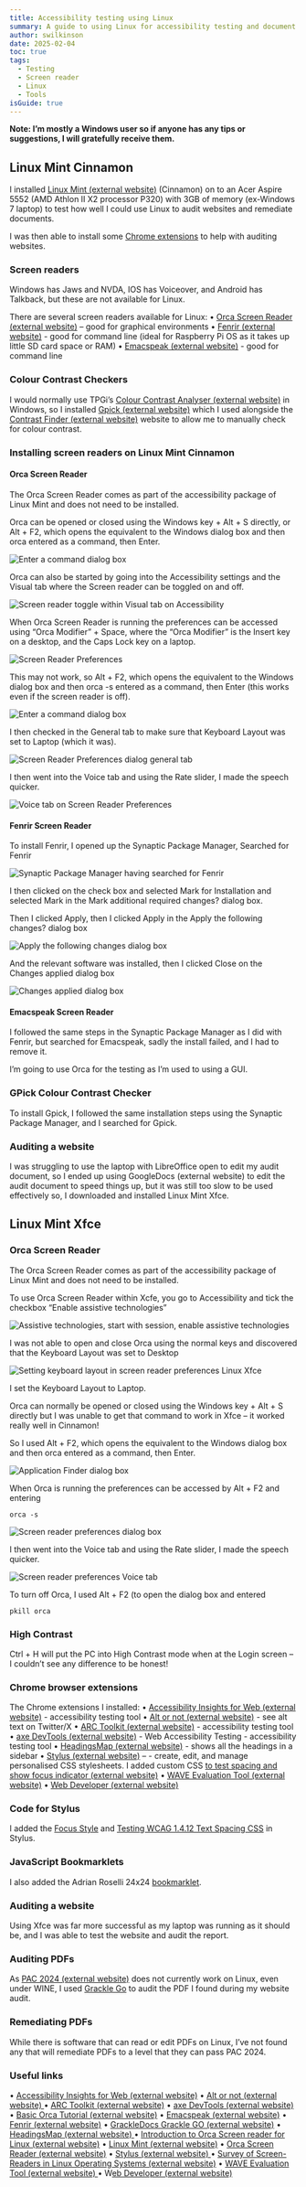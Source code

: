 ```yaml
---
title: Accessibility testing using Linux
summary: A guide to using Linux for accessibility testing and document remediation
author: swilkinson
date: 2025-02-04
toc: true
tags:
  - Testing
  - Screen reader
  - Linux
  - Tools
isGuide: true
---
```

**Note: I’m mostly a Windows user so if anyone has any tips or suggestions, I will gratefully receive them.**

## Linux Mint Cinnamon

I installed [Linux Mint (external website)](https://linuxmint.com/) (Cinnamon) on to an Acer Aspire 5552 (AMD Athlon II X2 processor P320) with 3GB of memory (ex-Windows 7 laptop) to test how well I could use Linux to audit websites and remediate documents.

I was then able to install some [Chrome extensions](https://www.makethingsaccessible.com/guides/accessibility-testing-tools/#:~:text=and%20add%2Dons-,Chrome,-Accessibility%20Insights%20for) to help with auditing websites.

### Screen readers

Windows has Jaws and NVDA, IOS has Voiceover, and Android has Talkback, but these are not available for Linux. 

There are several screen readers available for Linux:
• [Orca Screen Reader (external website)](https://help.gnome.org/users/orca/stable/index.html.en) – good for graphical environments
• [Fenrir (external website)](https://github.com/chrys87/fenrir) - good for command line (ideal for Raspberry Pi OS as it takes up little SD card space or RAM)
• [Emacspeak (external website)](https://github.com/tvraman/emacspeak) - good for command line

### Colour Contrast Checkers

I would normally use TPGi’s [Colour Contrast Analyser (external website)](https://www.tpgi.com/color-contrast-checker/) in Windows, so I installed [Gpick (external website)](https://www.gpick.org/) which I used alongside the [Contrast Finder (external website)](https://app.contrast-finder.org/?lang=en) website to allow me to manually check for colour contrast.

### Installing screen readers on Linux Mint Cinnamon

#### Orca Screen Reader

The Orca Screen Reader comes as part of the accessibility package of Linux Mint and does not need to be installed.

Orca can be opened or closed using the Windows key + Alt + S directly, or Alt + F2, which opens the equivalent to the Windows dialog box and then orca entered as a command, then Enter.

![Enter a command dialog box](src/guideImg/1-command.png)

Orca can also be started by going into the Accessibility settings and the Visual tab where the Screen reader can be toggled on and off. 

![Screen reader toggle within Visual tab on Accessibility](src/guideImg/2-accessibility-dialog-box.png)

When Orca Screen Reader is running the preferences can be accessed using “Orca Modifier” + Space, where the “Orca Modifier” is the Insert key on a desktop, and the Caps Lock key on a laptop. 

![Screen Reader Preferences](src/guideImg/3-orca-preferences.png)

This may not work, so Alt + F2, which opens the equivalent to the Windows dialog box and then 
orca -s entered as a command, then Enter (this works even if the screen reader is off).

![Enter a command dialog box](src/guideImg/1-command.png)

I then checked in the General tab to make sure that Keyboard Layout was set to Laptop (which it was).

![Screen Reader Preferences dialog general tab](src/guideImg/4-keyboard-layout.png)

I then went into the Voice tab and using the Rate slider, I made the speech quicker.

![Voice tab on Screen Reader Preferences ](src/guideImg/5-screen-reader-speed.png)

#### Fenrir Screen Reader

To install Fenrir, I opened up the Synaptic Package Manager, Searched for Fenrir

![Synaptic Package Manager having searched for Fenrir](src/guideImg/6-synaptic-package-manager.png)

I then clicked on the check box and selected Mark for Installation and selected Mark in the Mark additional required changes? dialog box. 

Then I clicked Apply, then I clicked Apply in the Apply the following changes? dialog box

![Apply the following changes dialog box](src/guideImg/8-apply-the-following-changes.png)

And the relevant software was installed, then I clicked Close on the Changes applied dialog box

![Changes applied dialog box](src/guideImg/9-changes-applied.png)

#### Emacspeak Screen Reader

I followed the same steps in the Synaptic Package Manager as I did with Fenrir, but searched for Emacspeak, sadly the install failed, and I had to remove it.

I’m going to use Orca for the testing as I’m used to using a GUI.

### GPick Colour Contrast Checker

To install Gpick, I followed the same installation steps using the Synaptic Package Manager, and I searched for Gpick.

### Auditing a website

I was struggling to use the laptop with LibreOffice open to edit my audit document, so I ended up using GoogleDocs (external website) to edit the audit document to speed things up, but it was still too slow to be used effectively so, I downloaded and installed Linux Mint Xfce.

## Linux Mint Xfce

### Orca Screen Reader

The Orca Screen Reader comes as part of the accessibility package of Linux Mint and does not need to be installed.

To use Orca Screen Reader within Xcfe, you go to Accessibility and tick the checkbox “Enable assistive technologies”

![Assistive technologies, start with session, enable assistive technologies](src/guideImg/10-accesibility.png)

I was not able to open and close Orca using the normal keys and discovered that the Keyboard Layout was set to Desktop

![Setting keyboard layout in screen reader preferences Linux Xfce](src/guideImg/11-keyboard-layout-xfce.png)

I set the Keyboard Layout to Laptop.

Orca can normally be opened or closed using the Windows key + Alt + S directly but I was unable to get that command to work in Xfce – it worked really well in Cinnamon!

So I used Alt + F2, which opens the equivalent to the Windows dialog box and then orca entered as a command, then Enter.

![Application Finder dialog box](src/guideImg/12-command-xfce.png)

When Orca is running the preferences can be accessed by Alt + F2 and entering  

```
orca -s
```

![Screen reader preferences dialog box](src/guideImg/13-orca-preferences-xfce.png)

I then went into the Voice tab and using the Rate slider, I made the speech quicker.

![Screen reader preferences Voice tab](src/guideImg/13-orca-speed-xfce.png)

To turn off Orca, I used Alt + F2 (to open the dialog box and entered 

```
pkill orca
```

### High Contrast

Ctrl + H will put the PC into High Contrast mode when at the Login screen – I couldn’t see any difference to be honest!

### Chrome browser extensions

The Chrome extensions I installed:
• [Accessibility Insights for Web (external website)](https://chromewebstore.google.com/detail/accessibility-insights-fo/pbjjkligggfmakdaogkfomddhfmpjeni) - accessibility testing tool
• [Alt or not (external website)](https://chromewebstore.google.com/detail/alt-or-not/bhbbijphceaijfpppmdjmjalnogkhamc) - see alt text on Twitter/X
• [ARC Toolkit (external website)](https://chromewebstore.google.com/detail/arc-toolkit/chdkkkccnlfncngelccgbgfmjebmkmce) - accessibility testing tool
• [axe DevTools (external website)](https://chromewebstore.google.com/detail/axe-devtools-web-accessib/lhdoppojpmngadmnindnejefpokejbdd) - Web Accessibility Testing - accessibility testing tool
• [HeadingsMap (external website)](https://chromewebstore.google.com/detail/headingsmap/flbjommegcjonpdmenkdiocclhjacmbi) - shows all the headings in a sidebar
• [Stylus (external website)](https://chromewebstore.google.com/detail/headingsmap/flbjommegcjonpdmenkdiocclhjacmbi) – - create, edit, and manage personalised CSS stylesheets. I added custom CSS [to test spacing and show focus indicator (external website)](https://www.makethingsaccessible.com/guides/accessibility-testing-tools/#stylus)
• [WAVE Evaluation Tool (external website)](https://chromewebstore.google.com/detail/wave-evaluation-tool/jbbplnpkjmmeebjpijfedlgcdilocofh) 
• [Web Developer (external website)](https://chromewebstore.google.com/detail/web-developer/bfbameneiokkgbdmiekhjnmfkcnldhhm) 

### Code for Stylus

I added the [Focus Style](https://www.makethingsaccessible.com/guides/accessibility-testing-tools/#:~:text=Accessibility%20Testing%20Tools-,Code%20for%20Stylus,-Create%20the%20following) and [Testing WCAG 1.4.12 Text Spacing CSS](https://www.makethingsaccessible.com/guides/accessibility-testing-tools/#:~:text=dotted%20hotpink%20!important%3B%20%0A%7D-,Testing%20WCAG%201.4.12%20Text%20Spacing,-*%20%7B%20%0A%20%20%20%20line%2Dheight%3A%201.5) in Stylus.

### JavaScript Bookmarklets

I also added the Adrian Roselli 24x24 [bookmarklet](https://www.makethingsaccessible.com/guides/accessibility-testing-tools/#:~:text=dotted%20hotpink%20!important%3B%20%0A%7D-,Testing%20WCAG%201.4.12%20Text%20Spacing,-*%20%7B%20%0A%20%20%20%20line%2Dheight%3A%201.5).

### Auditing a website

Using Xfce was far more successful as my laptop was running as it should be, and I was able to test the website and audit the report.

### Auditing PDFs

As [PAC 2024 (external website)](https://pac.pdf-accessibility.org/en) does not currently work on Linux, even under WINE, I used [Grackle Go](https://www.makethingsaccessible.com/guides/pdf-accessibility-testing-using-grackledocs-grackle-go/) to audit the PDF I found during my website audit.

### Remediating PDFs

While there is software that can read or edit PDFs on Linux, I’ve not found any that will remediate PDFs to a level that they can pass PAC 2024.

### Useful links

• [Accessibility Insights for Web (external website)](https://chromewebstore.google.com/detail/accessibility-insights-fo/pbjjkligggfmakdaogkfomddhfmpjeni)
• [Alt or not (external website) ](https://chromewebstore.google.com/detail/alt-or-not/bhbbijphceaijfpppmdjmjalnogkhamc)
• [ARC Toolkit (external website)](https://chromewebstore.google.com/detail/arc-toolkit/chdkkkccnlfncngelccgbgfmjebmkmce)
• [axe DevTools (external website)](https://chromewebstore.google.com/detail/axe-devtools-web-accessib/lhdoppojpmngadmnindnejefpokejbdd)
• [Basic Orca Tutorial (external website)](https://www.youtube.com/watch?v=ieo20UtUobw)
• [Emacspeak (external website)](https://github.com/tvraman/emacspeak)
• [Fenrir (external website)](https://github.com/chrys87/fenrir)
• [GrackleDocs Grackle GO (external website)](https://www.grackledocs.com/en/products-services/grackle-go-2/)
• [HeadingsMap (external website) ](https://chromewebstore.google.com/detail/headingsmap/flbjommegcjonpdmenkdiocclhjacmbi)
• [Introduction to Orca Screen reader for Linux (external website)](https://www.youtube.com/watch?v=mDVG0DfwuxQ)
• [Linux Mint (external website)](https://linuxmint.com/)
• [Orca Screen Reader (external website)](https://help.gnome.org/users/orca/stable/index.html.en)
• [Stylus (external website) ](https://chromewebstore.google.com/detail/stylus/clngdbkpkpeebahjckkjfobafhncgmne)
• [Survey of Screen-Readers in Linux Operating Systems (external website)](https://accessinghigherground.org/survey-of-screen-readers-inlinux-operating-systems/)
• [WAVE Evaluation Tool (external website) ](https://chromewebstore.google.com/detail/wave-evaluation-tool/jbbplnpkjmmeebjpijfedlgcdilocofh)
• W[eb Developer (external website)](https://chromewebstore.google.com/detail/web-developer/bfbameneiokkgbdmiekhjnmfkcnldhhm)
